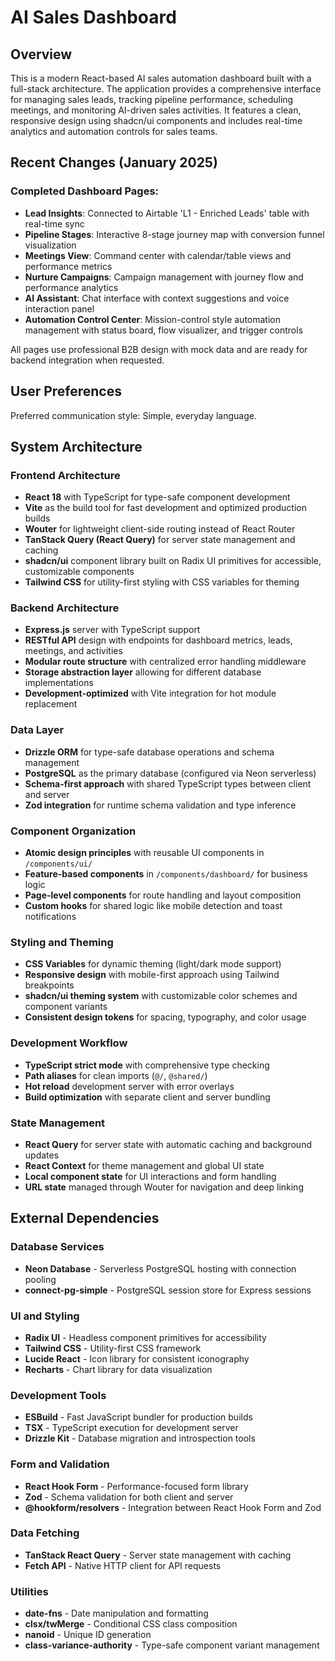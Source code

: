 # AI Sales Dashboard

## Overview

This is a modern React-based AI sales automation dashboard built with a full-stack architecture. The application provides a comprehensive interface for managing sales leads, tracking pipeline performance, scheduling meetings, and monitoring AI-driven sales activities. It features a clean, responsive design using shadcn/ui components and includes real-time analytics and automation controls for sales teams.

## Recent Changes (January 2025)

### Completed Dashboard Pages:
- **Lead Insights**: Connected to Airtable 'L1 - Enriched Leads' table with real-time sync
- **Pipeline Stages**: Interactive 8-stage journey map with conversion funnel visualization  
- **Meetings View**: Command center with calendar/table views and performance metrics
- **Nurture Campaigns**: Campaign management with journey flow and performance analytics
- **AI Assistant**: Chat interface with context suggestions and voice interaction panel
- **Automation Control Center**: Mission-control style automation management with status board, flow visualizer, and trigger controls

All pages use professional B2B design with mock data and are ready for backend integration when requested.

## User Preferences

Preferred communication style: Simple, everyday language.

## System Architecture

### Frontend Architecture
- **React 18** with TypeScript for type-safe component development
- **Vite** as the build tool for fast development and optimized production builds
- **Wouter** for lightweight client-side routing instead of React Router
- **TanStack Query (React Query)** for server state management and caching
- **shadcn/ui** component library built on Radix UI primitives for accessible, customizable components
- **Tailwind CSS** for utility-first styling with CSS variables for theming

### Backend Architecture
- **Express.js** server with TypeScript support
- **RESTful API** design with endpoints for dashboard metrics, leads, meetings, and activities
- **Modular route structure** with centralized error handling middleware
- **Storage abstraction layer** allowing for different database implementations
- **Development-optimized** with Vite integration for hot module replacement

### Data Layer
- **Drizzle ORM** for type-safe database operations and schema management
- **PostgreSQL** as the primary database (configured via Neon serverless)
- **Schema-first approach** with shared TypeScript types between client and server
- **Zod integration** for runtime schema validation and type inference

### Component Organization
- **Atomic design principles** with reusable UI components in `/components/ui/`
- **Feature-based components** in `/components/dashboard/` for business logic
- **Page-level components** for route handling and layout composition
- **Custom hooks** for shared logic like mobile detection and toast notifications

### Styling and Theming
- **CSS Variables** for dynamic theming (light/dark mode support)
- **Responsive design** with mobile-first approach using Tailwind breakpoints
- **shadcn/ui theming system** with customizable color schemes and component variants
- **Consistent design tokens** for spacing, typography, and color usage

### Development Workflow
- **TypeScript strict mode** with comprehensive type checking
- **Path aliases** for clean imports (`@/`, `@shared/`)
- **Hot reload** development server with error overlays
- **Build optimization** with separate client and server bundling

### State Management
- **React Query** for server state with automatic caching and background updates
- **React Context** for theme management and global UI state
- **Local component state** for UI interactions and form handling
- **URL state** managed through Wouter for navigation and deep linking

## External Dependencies

### Database Services
- **Neon Database** - Serverless PostgreSQL hosting with connection pooling
- **connect-pg-simple** - PostgreSQL session store for Express sessions

### UI and Styling
- **Radix UI** - Headless component primitives for accessibility
- **Tailwind CSS** - Utility-first CSS framework
- **Lucide React** - Icon library for consistent iconography
- **Recharts** - Chart library for data visualization

### Development Tools
- **ESBuild** - Fast JavaScript bundler for production builds
- **TSX** - TypeScript execution for development server
- **Drizzle Kit** - Database migration and introspection tools

### Form and Validation
- **React Hook Form** - Performance-focused form library
- **Zod** - Schema validation for both client and server
- **@hookform/resolvers** - Integration between React Hook Form and Zod

### Data Fetching
- **TanStack React Query** - Server state management with caching
- **Fetch API** - Native HTTP client for API requests

### Utilities
- **date-fns** - Date manipulation and formatting
- **clsx/twMerge** - Conditional CSS class composition
- **nanoid** - Unique ID generation
- **class-variance-authority** - Type-safe component variant management